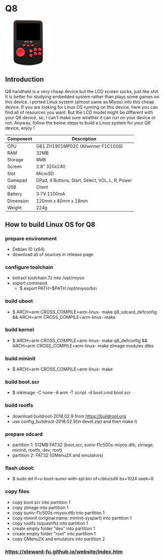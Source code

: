 # Q8
![Alt text](imgs/main.jpg)
  
## Introduction
Q8 handheld is a very cheap device but the LCD screen sucks, just like shit. It is better for studying embedded system rather than plays some games on this device. I ported Linux system (almost same as Miyoo) into this cheap device. If you are looking for Linux OS running on this device, here you can find all of resources you want. But the LCD model might be different with your Q8 device, so, I can't make sure whether it can run on your device or not. Anyway, follow the below steps to build a Linux system for your Q8 device, enjoy !  
  
|Component|Description                                     |
|---------|------------------------------------------------|
|CPU      |GB1 ZH1901MP02C (Allwinner F1C100S)             |
|RAM      |32MB                                            |
|Storage  |8MB                                             |
|Screen   |2.8" 320x240                                    |
|Slot     |MicroSD                                         |
|Gamepad  |DPad, 4 Buttons, Start, Select, VOL, L, R, Power|
|USB      |Client                                          |
|Battery  |3.7V 1100mA                                     |
|Dimension|120mm x 80mm x 18mm                             |
|Weight   |224g                                            |
  
## How to build Linux OS for Q8  
### prepare environment
-  Debian 10 (x64)
-  download all of sources in release page
  
### configure toolchain
-  extract toolchain.7z into /opt/miyoo
-  export command
   -  $ export PATH=$PATH:/opt/miyoo/bin
  
### build uboot
-  $ ARCH=arm CROSS_COMPILE=arm-linux- make q8_sdcard_defconfig && ARCH=arm CROSS_COMPILE=arm-linux- make
  
### build kernel
-  $ ARCH=arm CROSS_COMPILE=arm-linux- make q8_defconfig && ARCH=arm CROSS_COMPILE=arm-linux- make zImage modules dtbs
  
### build mininit
-  $ ARCH=arm CROSS_COMPILE=arm-linux- make
  
### build boot.scr
-  $ mkimage -C none -A arm -T script -d boot.cmd boot.scr
  
### build rootfs
-  download buildroot-2018.02.9 from https://buildroot.org
-  use config_buildroot-2018.02.9(in devel.zip) and then make it
  
### prepare sdcard
-  partition 1: 512MB FAT32 (boot.scr, suniv-f1c500s-miyoo.dtb, zImage, mininit, rootfs, dev, root)
-  partition 2: FAT32 (GMenu2X and emulators)
  
### flash uboot:
-  $ sudo dd if=u-boot-sunxi-with-spl.bin of=/dev/sdX bs=1024 seek=8
  
### copy files
-  copy boot.scr into partition 1
-  copy zImage into partition 1
-  copy suniv-f1c500s-miyoo.dtb into partition 1
-  copy mininit (original name: mininit-syspart) into partition 1
-  copy rootfs (squashfs) into partition 1
-  create empty folder "dev" into partition 1
-  create empty folder "root" into partition 1
-  copy GMenu2X and emulators into partition 2
  
### https://steward-fu.github.io/website/index.htm
